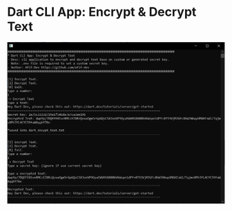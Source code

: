 # Dart CLI App: Encrypt &amp; Decrypt Text

![](https://github.com/afif-dev/dart-encrypt-text/blob/main/dart_encrypt_text-ss.png)
